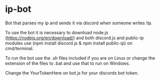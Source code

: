 # ip-bot
Bot that parses my ip and sends it via discord when someone writes !ip.

To use the bot it is necessary to download node.js (https://nodejs.org/en/download/) and both discord.js and public-ip modules use (npm install discord.js & npm install public-ip) on cmd/terminal.

To run the bot use the .sh files included if you are on Linux or change the extension of the files to .bat and use that to run on Windows.

Change the YourTokenHere on bot.js for your discords bot token.
